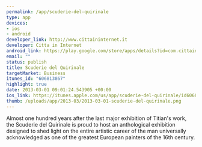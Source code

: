 ```yaml
--- 
permalink: /app/scuderie-del-quirinale
type: app
devices: 
- ios
- android
developer_link: http://www.cittaininternet.it
developer: Citta in Internet
android_link: https://play.google.com/store/apps/details?id=com.cittaininternet.scuderiedelquirinale
email: ""
status: publish
title: Scuderie del Quirinale
targetMarket: Business
itunes_id: "606813867"
highlight: true
date: 2013-03-01 09:01:24.543905 +00:00
ios_link: https://itunes.apple.com/us/app/scuderie-del-quirinale/id606813867
thumb: /uploads/app/2013-03/2013-03-01-scuderie-del-quirinale.png
---
```


Almost one hundred years after the last major exhibition of Titian's work, the Scuderie del Quirinale is proud to host an anthological exhibition designed to shed light on the entire artistic career of the man universally acknowledged as one of the greatest European painters of the 16th century.
